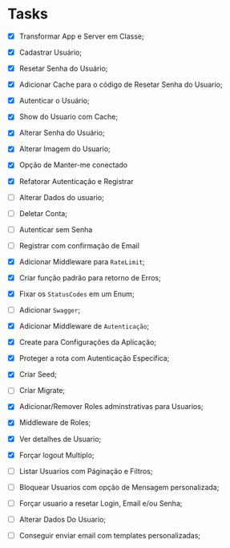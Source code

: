 # Tasks

- [x] Transformar App e Server em Classe;

- [x] Cadastrar Usuário;
- [x] Resetar Senha do Usuário;
- [x] Adicionar Cache para o código de Resetar Senha do Usuario;
- [x] Autenticar o Usuário;
- [x] Show do Usuario com Cache;
- [x] Alterar Senha do Usuário;
- [x] Alterar Imagem do Usuario;
- [x] Opção de Manter-me conectado
- [x] Refatorar Autenticação e Registrar
- [ ] Alterar Dados do usuario;
- [ ] Deletar Conta;
- [ ] Autenticar sem Senha
- [ ] Registrar com confirmação de Email

- [x] Adicionar Middleware para `RateLimit`;
- [x] Criar função padrão para retorno de Erros;
- [x] Fixar os `StatusCodes` em um Enum;
- [ ] Adicionar `Swagger`;
- [x] Adicionar Middleware de `Autenticação`;

- [x] Create para Configurações da Aplicação;
- [x] Proteger a rota com Autenticação Especifica;
- [x] Criar Seed;
- [ ] Criar Migrate;

- [x] Adicionar/Remover Roles adminstrativas para Usuarios;
- [x] Middleware de Roles;
- [x] Ver detalhes de Usuario;
- [x] Forçar logout Multiplo;
- [ ] Listar Usuarios com Páginação e Filtros;
- [ ] Bloquear Usuarios com opção de Mensagem personalizada;
- [ ] Forçar usuario a resetar Login, Email e/ou Senha;
- [ ] Alterar Dados Do Usuario;
- [ ] Conseguir enviar email com templates personalizadas;
